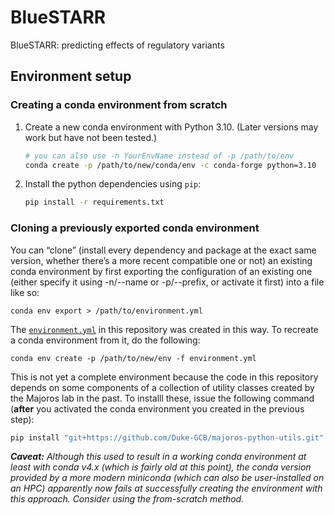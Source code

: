 # BlueSTARR
BlueSTARR: predicting effects of regulatory variants

## Environment setup

### Creating a conda environment from scratch

1. Create a new conda environment with Python 3.10. (Later versions may work but have not been tested.)
   ```bash
   # you can also use -n YourEnvName instead of -p /path/to/env
   conda create -p /path/to/new/conda/env -c conda-forge python=3.10
   ```
2. Install the python dependencies using `pip`:
   ```bash
   pip install -r requirements.txt
   ```

### Cloning a previously exported conda environment

You can “clone” (install every dependency and package at the exact same version, whether there’s a more recent compatible one or not) an existing conda environment by first exporting the configuration of an existing one (either specify it using -n/--name or -p/--prefix, or activate it first) into a file like so:
```
conda env export > /path/to/environment.yml
```
The [`environment.yml`](environment.yml) in this repository was created in this way. To recreate a conda environment from it, do the following:
```
conda env create -p /path/to/new/env -f environment.yml
```
This is not yet a complete environment because the code in this repository depends on some components of a collection of utility classes created by the Majoros lab in the past. To installl these, issue the following command (**after** you activated the conda environment you created in the previous step):
```bash
pip install "git+https://github.com/Duke-GCB/majoros-python-utils.git"
```

_**Caveat:** Although this used to result in a working conda environment at least with conda v4.x (which is fairly old at this point), the conda version provided by a more modern miniconda (which can also be user-installed on an HPC) apparently now fails at successfully creating the environment with this approach. Consider using the from-scratch method._

